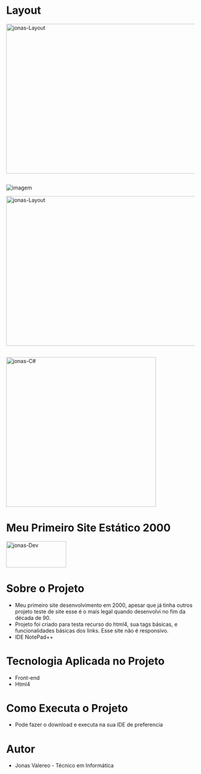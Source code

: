 # Layout

<a href="#">
<img align="center"  alt="jonas-Layout" height ="400" width ="750" src ="https://user-images.githubusercontent.com/25933386/123557851-8ce09b00-d769-11eb-9cdb-64f64ab05849.jpg"></img>
</a>

##
 ![imagem]()

<a href="#">
<img align="center"  alt="jonas-Layout" height ="400" width ="750" src ="https://user-images.githubusercontent.com/25933386/122837529-9c279a80-d2ca-11eb-9d90-bd1a5ec9c5a7.PNG"></img>
</a>

##

<a href="#">
<img align="center"  alt="jonas-C#" height ="400" width ="400" src ="https://user-images.githubusercontent.com/25933386/122838052-9da59280-d2cb-11eb-992e-d85c3a288e88.jpg" style="max-width: 100%;"></img>
</a>


# Meu Primeiro Site Estático 2000

<a href="#">
<img align="center"  alt="jonas-Dev" height ="70" width ="160" src ="https://user-images.githubusercontent.com/25933386/116831049-87107400-ab83-11eb-947b-0a94a3e89f04.png" style="max-width: 100%;"></img>
</a>

# Sobre o Projeto

- Meu primeiro site desenvolvimento em 2000, apesar que já tinha outros projeto teste de site esse é o mais legal quando desenvolvi no fim da década de 90.
- Projeto foi criado para testa recurso do html4, sua tags básicas, e funcionalidades básicas dos links. Esse site não é responsivo.
- IDE NotePad++


# Tecnologia Aplicada no Projeto

- Front-end
- Html4

# Como Executa o Projeto

- Pode fazer o download e executa na sua IDE de preferencia


# Autor

- Jonas Valereo - Técnico em Informática 

